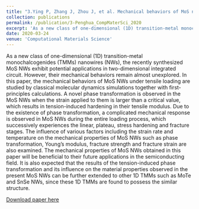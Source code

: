 ```yaml
---
title: "3.Ying P, Zhang J, Zhou J, et al. Mechanical behaviors of MoS nanowires under tension from molecular dynamics simulations[J]. Computational Materials Science, 2020, 179: 109691."
collection: publications
permalink: /publication/3-Penghua_CompMaterSci_2020
excerpt: 'As a new class of one-dimensional (1D) transition-metal monochalcogenides (TMMs) nanowires (NWs), the recently synthesized MoS NWs exhibit potential applications in two-dimensional integrated circuit. However, their mechanical behaviors remain almost unexplored. In this paper, the mechanical behaviors of MoS NWs under tensile loading are studied by classical molecular dynamics simulations together with first-principles calculations. '
date: 2020-03-24
venue: 'Computational Materials Science'
---
```


As a new class of one-dimensional (1D) transition-metal monochalcogenides (TMMs) nanowires (NWs), the recently synthesized MoS NWs exhibit potential applications in two-dimensional integrated circuit. However, their mechanical behaviors remain almost unexplored. In this paper, the mechanical behaviors of MoS NWs under tensile loading are studied by classical molecular dynamics simulations together with first-principles calculations. A novel phase transformation is observed in the MoS NWs when the strain applied to them is larger than a critical value, which results in tension-induced hardening in their tensile modulus. Due to the existence of phase transformation, a complicated mechanical response is observed in MoS NWs during the entire loading process, which successively experiences the linear, plateau, stress hardening and fracture stages. The influence of various factors including the strain rate and temperature on the mechanical properties of MoS NWs such as phase transformation, Young’s modulus, fracture strength and fracture strain are also examined. The mechanical properties of MoS NWs obtained in this paper will be beneficial to their future applications in the semiconducting field. It is also expected that the results of the tension-induced phase transformation and its influence on the material properties observed in the present MoS NWs can be further extended to other 1D TMMs such as MoTe and SnSe NWs, since these 1D TMMs are found to possess the similar structure.

[Download paper here](http://hityingph.github.io/files/3-Penghua_CompMaterSci_2020.pdf)
